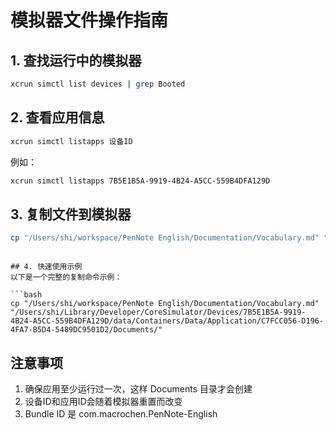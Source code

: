 # 模拟器文件操作指南

## 1. 查找运行中的模拟器
```bash
xcrun simctl list devices | grep Booted
```

## 2. 查看应用信息
```bash
xcrun simctl listapps 设备ID
 ```

例如：

```bash
xcrun simctl listapps 7B5E1B5A-9919-4B24-A5CC-559B4DFA129D
 ```

## 3. 复制文件到模拟器
```bash
cp "/Users/shi/workspace/PenNote English/Documentation/Vocabulary.md" "/Users/shi/Library/Developer/CoreSimulator/Devices/设备ID/data/Containers/Data/Application/应用ID/Documents/"
 ```
```

## 4. 快速使用示例
以下是一个完整的复制命令示例：

```bash
cp "/Users/shi/workspace/PenNote English/Documentation/Vocabulary.md" "/Users/shi/Library/Developer/CoreSimulator/Devices/7B5E1B5A-9919-4B24-A5CC-559B4DFA129D/data/Containers/Data/Application/C7FCC056-D196-4FA7-B5D4-5489DC9501D2/Documents/"
 ```

## 注意事项
1. 确保应用至少运行过一次，这样 Documents 目录才会创建
2. 设备ID和应用ID会随着模拟器重置而改变
3. Bundle ID 是 com.macrochen.PenNote-English